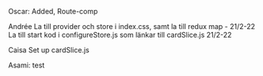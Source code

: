 Oscar:
Added, Route-comp

Andrée
La till provider och store i index.css, samt la till redux map - 21/2-22
La till start kod i configureStore.js som länkar till cardSlice.js 21/2-22

Caisa
Set up cardSlice.js

Asami:
test
